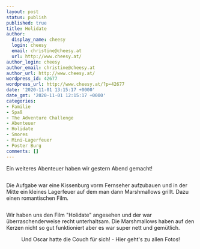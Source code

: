 ```yaml
---
layout: post
status: publish
published: true
title: Holidate
author:
  display_name: cheesy
  login: cheesy
  email: christine@cheesy.at
  url: http://www.cheesy.at/
author_login: cheesy
author_email: christine@cheesy.at
author_url: http://www.cheesy.at/
wordpress_id: 42677
wordpress_url: http://www.cheesy.at/?p=42677
date: '2020-11-01 13:15:17 +0000'
date_gmt: '2020-11-01 12:15:17 +0000'
categories:
- Familie
- Spaß
- The Adventure Challenge
- Abenteuer
- Holidate
- Smores
- Mini-Lagerfeuer
- Poster Burg
comments: []
---
```

<!-- wp:paragraph -->
Ein weiteres Abenteuer haben wir gestern Abend gemacht!
<!-- /wp:paragraph -->
<!-- wp:image {"id":42674} -->
<figure class="wp-block-image"><img src="{% link _fotos/events/2016-2020/2020-2/abenteuer-ausfluge/holidate/Holidate-009.jpg %}" alt="" class="wp-image-42674"></figure>
<!-- /wp:image -->
<!-- wp:paragraph -->
Die Aufgabe war eine Kissenburg vorm Fernseher aufzubauen und in der Mitte ein kleines Lagerfeuer auf dem man dann Marshmallows grillt. Dazu einen romantischen Film.
<!-- /wp:paragraph -->
<!-- wp:image {"id":42669} -->
<figure class="wp-block-image"><img src="{% link _fotos/events/2016-2020/2020-2/abenteuer-ausfluge/holidate/Holidate-004.jpg %}" alt="" class="wp-image-42669"></figure>
<!-- /wp:image -->
<!-- wp:paragraph -->
Wir haben uns den Film "Holidate" angesehen und der war überraschenderweise recht unterhaltsam. Die Marshmallows haben auf den Kerzen nicht so gut funktioniert aber es war super nett und gemütlich.
<!-- /wp:paragraph -->
<!-- wp:image {"id":42671,"linkDestination":"custom"} -->
<figure class="wp-block-image"><a href="{% link _fotos/events/2016-2020/2020-2/abenteuer-ausfluge/holidate/index.md %}"><img src="{% link _fotos/events/2016-2020/2020-2/abenteuer-ausfluge/holidate/Holidate-006.jpg %}" alt="" class="wp-image-42671"></a><br>
<figcaption>Und Oscar hatte die Couch für sich! - Hier geht's zu allen Fotos!</figcaption>
</figure>
<!-- /wp:image -->
